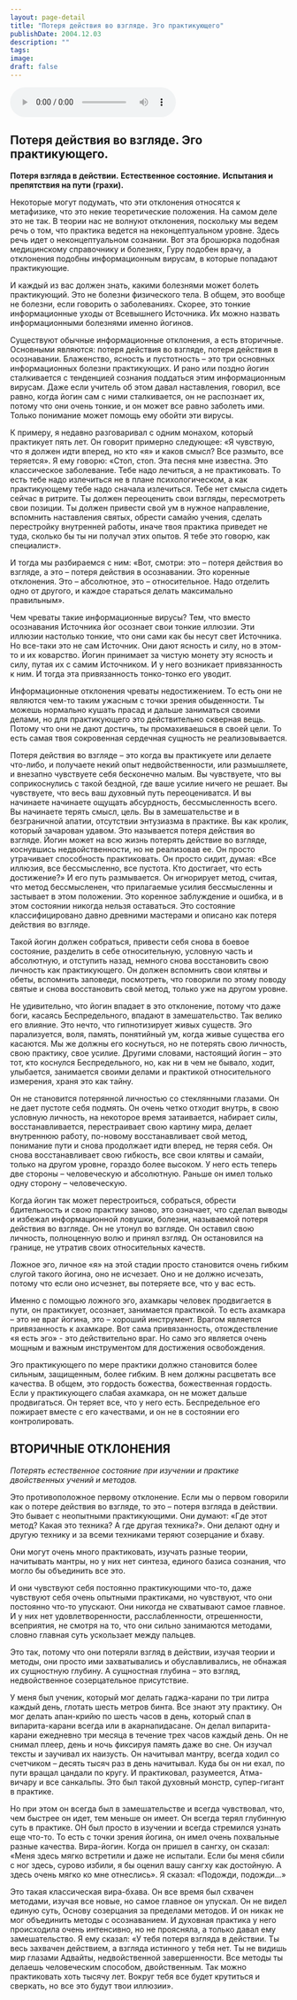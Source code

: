 ```yaml
---
layout: page-detail
title: "Потеря действия во взгляде. Эго практикующего"
publishDate: 2004.12.03
description: ""
tags:
image:
draft: false
---
```


<audio title="2004.12.03 - Потеря действия во взгляде. Эго практикующего.mp3" src="https://filer-api.advayta.org/v1.0/public/files/73400" controls=""></audio>

## **Потеря действия во взгляде. Эго практикующего.**  
**Потеря взгляда в действии.** **Естественное состояние.** **Испытания и препятствия на пути (грахи).** 

 Некоторые могут подумать, что эти отклонения относятся к метафизике, что это некие теоретические положения. На самом деле это не так. В теории нас не волнуют отклонения, поскольку мы ведем речь о том, что практика ведется на неконцептуальном уровне. Здесь речь идет о неконцептуальном сознании. Вот эта брошюрка подобная медицинскому справочнику и болезнях, Гуру подобен врачу, а отклонения подобны информационным вирусам, в которые попадают практикующие.

 И каждый из вас должен знать, какими болезнями может болеть практикующий. Это не болезни физического тела. В общем, это вообще не болезни, если говорить о заболеваниях. Скорее, это тонкие информационные уходы от Всевышнего Источника. Их можно назвать информационными болезнями именно йогинов.

 Существуют обычные информационные отклонения, а есть вторичные. Основными являются: потеря действия во взгляде, потеря действия в осознавании. Блаженство, ясность и пустотность – это три основных информационных болезни практикующих. И рано или поздно йогин сталкивается с тенденцией сознания поддаться этим информационным вирусам. Даже если учитель об этом давал наставления, говорил, все равно, когда йогин сам с ними сталкивается, он не распознает их, потому что они очень тонкие, и он может все равно заболеть ими. Только понимание может помощь ему обойти эти вирусы.

 К примеру, я недавно разговаривал с одним монахом, который практикует пять лет. Он говорит примерно следующее: «Я чувствую, что я должен идти вперед, но кто «я» и каков смысл? Все размыто, все теряется». Я ему говорю: «Стоп, стоп. Эта песня мне известна. Это классическое заболевание. Тебе надо лечиться, а не практиковать. То есть тебе надо излечиться не в плане психологическом, а как практикующему тебе надо сначала излечиться. Тебе нет смысла сидеть сейчас в ритрите. Ты должен переоценить свои взгляды, пересмотреть свои позиции. Ты должен привести свой ум в нужное направление, вспомнить наставления святых, обрести самайю учения, сделать перестройку внутренней работы, иначе твоя практика приведет не туда, сколько бы ты ни получал этих опытов. Я тебе это говорю, как специалист».

 И тогда мы разбираемся с ним: «Вот, смотри: это – потеря действия во взгляде, а это – потеря действия в осознавании. Это коренные отклонения. Это – абсолютное, это – относительное. Надо отделить одно от другого, и каждое стараться делать максимально правильным».

 Чем чреваты такие информационные вирусы? Тем, что вместо осознавания Источника йог осознает свои тонкие иллюзии. Эти иллюзии настолько тонкие, что они сами как бы несут свет Источника. Но все-таки это не сам Источник. Они дают ясность и силу, но в этом-то и их коварство. Йогин принимает за чистую монету эту ясность и силу, путая их с самим Источником. И у него возникает привязанность к ним. И тогда эта привязанность тонко-тонко его уводит.

 Информационные отклонения чреваты недостижением. То есть они не являются чем-то таким ужасным с точки зрения обыденности. Ты можешь нормально кушать прасад и дальше заниматься своими делами, но для практикующего это действительно скверная вещь. Потому что они не дают достичь, ты промахиваешься в своей цели. То есть самая твоя сокровенная сердечная сущность не реализовывается.

 Потеря действия во взгляде – это когда вы практикуете или делаете что-либо, и получаете некий опыт недвойственности, или размышляете, и внезапно чувствуете себя бесконечно малым. Вы чувствуете, что вы соприкоснулись с такой бездной, где ваше усилие ничего не решает. Вы чувствуете, что весь ваш духовный путь переоцениватся. И вы начинаете начинаете ощущать абсурдность, бессмысленность всего. Вы начинаете терять смысл, цель. Вы в замешательстве и в безграничной апатии, отсутствии энтузиазма в практике. Вы как кролик, который зачарован удавом. Это называется потеря действия во взгляде. Йогин может на всю жизнь потерять действие во взгляде, коснувшись недвойственности, но не реализовав ее. Он просто утрачивает способность практиковать. Он просто сидит, думая: «Все иллюзия, все бессмысленно, все пустота. Кто достигает, что есть достижение?» И его путь размывается. Он игнорирует метод, считая, что метод бессмысленен, что прилагаемые усилия бессмысленны и застывает в этом положении. Это коренное заблуждение и ошибка, и в этом состоянии никогда нельзя оставаться. Это состояние классифицировано давно древними мастерами и описано как потеря действия во взгляде.

 Такой йогин должен собраться, привести себя снова в боевое состояние, разделить в себе относительную, условную часть и абсолютную, и отступить назад, немного снова восстановить свою личность как практикующего. Он должен вспомнить свои клятвы и обеты, вспомнить заповеди, посмотреть, что говорили по этому поводу святые и снова восстановить свой метод, только уже на другом уровне.

 Не удивительно, что йогин впадает в это отклонение, потому что даже боги, касаясь Беспредельного, впадают в замешательство. Так велико его влияние. Это нечто, что гипнотизирует живых существ. Эго парализуется, воля, память, понятийный ум, когда живые существа его касаются. Мы же должны его коснуться, но не потерять свою личность, свою практику, свое усилие. Другими словами, настоящий йогин – это тот, кто коснулся Беспредельного, но, как ни в чем не бывало, ходит, улыбается, занимается своими делами и практикой относительного измерения, храня это как тайну.

 Он не становится потерянной личностью со стеклянными глазами. Он не дает пустоте себя подмять. Он очень четко отходит внутрь, в свою условную личность, на некоторое время затаивается, набирает силы, восстанавливается, перестраивает свою картину мира, делает внутреннюю работу, по-новому восстанавливает свой метод, понимание пути и снова продолжает идти вперед, не теряя себя. Он снова восстанавливает свою гибкость, все свои клятвы и самайи, только на другом уровне, гораздо более высоком. У него есть теперь две стороны – человеческую и абсолютную. Раньше он имел только одну сторону – человеческую.

 Когда йогин так может перестроиться, собраться, обрести бдительность и свою практику заново, это означает, что сделал выводы и избежал информационной ловушки, болезни, называемой потеря действия во взгляде. Он не утонул во взгляде. Он оставил свою личность, полноценную волю и принял взгляд. Он остановился на границе, не утратив своих относительных качеств.

 Ложное эго, личное «я» на этой стадии просто становится очень гибким слугой такого йогина, оно не исчезает. Оно и не должно исчезать, потому что если оно исчезнет, вы потеряете все, что у вас есть.

 Именно с помощью ложного эго, ахамкары человек продвигается в пути, он практикует, осознает, занимается практикой. То есть ахамкара – это не враг йогина, это – хороший инструмент. Врагом является привязанность к ахамкаре. Вот сама привязанность, отождествление «я есть эго» - это действительно враг. Но само эго является очень мощным и важным инструментом для достижения освобождения.

 Эго практикующего по мере практики должно становится более сильным, защищенным, более гибким. В нем должны расцветать все качества. В общем, это гордость божества, божественная гордость. Если у практикующего слабая ахамкара, он не может дальше продвигаться. Он теряет все, что у него есть. Беспредельное его пожирает вместе с его качествами, и он не в состоянии его контролировать.

## ВТОРИЧНЫЕ ОТКЛОНЕНИЯ 
_Потерять естественное состояние при изучении и практике двойственных учений и методов._ 

 Это противоположное первому отклонение. Если мы о первом говорили как о потере действия во взгляде, то это – потеря взгляда в действии. Это бывает с неопытными практикующими. Они думают: «Где этот метод? Какая это техника? А где другая техника?». Они делают одну и другую технику и за всеми техниками теряют созерцание и бхаву.

 Они могут очень много практиковать, изучать разные теории, начитывать мантры, но у них нет синтеза, единого базиса сознания, что могло бы объединить все это.

 И они чувствуют себя постоянно практикующими что-то, даже чувствуют себя очень опытными практиками, но чувствуют, что они постоянно что-то упускают. Они никогда не схватывают самое главное. И у них нет удовлетворенности, расслабленности, отрешенности, всеприятия, не смотря на то, что они сильно занимаются методами, словно главная суть ускользает между пальцев.

 Это так, потому что они потеряли взгляд в действии, изучая теории и методы, они просто ими захватывались и обуславливались, не обнажая их сущностную глубину. А сущностная глубина – это взгляд, недвойственное созерцательное присутствие.

 У меня был ученик, который мог делать гаджа-карани по три литра каждый день, глотать шесть метров бинта. Все знают эту практику. Он мог делать апан-крийю по шесть часов в день, который спал в випарита-карани всегда или в акарнапидасане. Он делал випарита-карани ежедневно три месяца в течение трех часов каждый день. Он не снимал плеер, день и ночь фиксируя память даже во сне. Он изучал тексты и заучивал их наизусть. Он начитывал мантру, всегда ходил со счетчиком – десять тысяч раз в день начитывал. Куда бы он ни ехал, по пути вращал цандали по кругу. И практиковал, разумеется, Атма-вичару и все санкальпы. Это был такой духовный монстр, супер-гигант в практике.

 Но при этом он всегда был в замешательстве и всегда чувствовал, что, чем быстрее он идет, тем меньше он имеет. Он всегда терял глубинную суть в практике. ОН был просто в изучении и всегда стремился узнать еще что-то. То есть с точки зрения йогина, он имел очень похвальные разные качества. Вира-йогин. Когда он пришел в сангху, он сказал: «Меня здесь мягко встретили и даже не испытали. Если бы меня сбили с ног здесь, сурово избили, я бы оценил вашу сангху как достойную. А здесь очень мягко ко мне отнеслись». Я сказал: «Подожди, подожди…»

 Это такая классическая вира-бхава. Он все время был схвачен методами, изучая все новые, но самое главное он упускал. Он не видел единую суть, Основу созерцания за пределами методов. И он никак не мог объединить методы с осознаванием. И духовная практика у него происходила очень интенсивно, но не проясняла, а только давал ему замешательство. Я ему сказал: «У тебя потеря взгляда в действии. Ты весь захвачен действием, а взгляда истинного у тебя нет. Ты не видишь мир глазами Адвайты, недвойственной завершенности. Все методы ты делаешь человеческим способом, двойственным. Так можно практиковать хоть тысячу лет. Вокруг тебя все будет крутиться и сверкать, но все это будут твои иллюзии».
  
  
